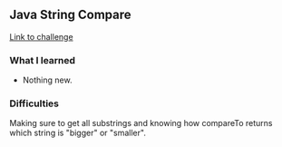 ## Java String Compare

[Link to challenge](https://www.hackerrank.com/challenges/java-string-compare)

### What I learned
- Nothing new.

### Difficulties
Making sure to get all substrings and knowing how compareTo returns which string is "bigger" or "smaller".
